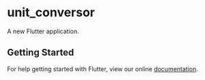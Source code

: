 # unit_conversor

A new Flutter application.

## Getting Started

For help getting started with Flutter, view our online
[documentation](https://flutter.io/).
